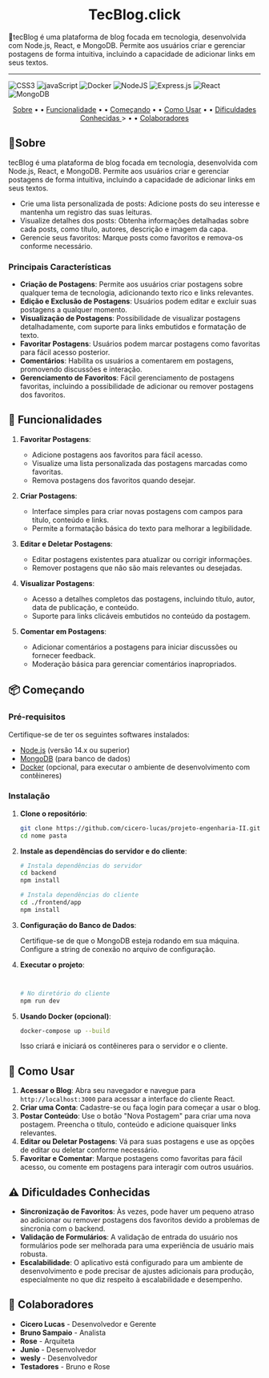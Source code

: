 [CSS3]: https://img.shields.io/badge/css3-%231572B6.svg?style=for-the-badge&logo=css3&logoColor=white
[JavaScript]: https://img.shields.io/badge/javascript-%23323330.svg?style=for-the-badge&logo=javascript&logoColor=%23F7DF1E
[HTML5]: https://img.shields.io/badge/html5-%23E34F26.svg?style=for-the-badge&logo=html5&logoColor=white
[Docker]:https://img.shields.io/badge/docker-%230db7ed.svg?style=for-the-badge&logo=docker&logoColor=white
[NodeJS]:https://img.shields.io/badge/node.js-6DA55F?style=for-the-badge&logo=node.js&logoColor=white
[Express.js]:https://img.shields.io/badge/express.js-%23404d59.svg?style=for-the-badge&logo=express&logoColor=%2361DAFB
[React]:https://img.shields.io/badge/react-%2320232a.svg?style=for-the-badge&logo=react&logoColor=%2361DAFB
[MongoDB]:https://img.shields.io/badge/MongoDB-%234ea94b.svg?style=for-the-badge&logo=mongodb&logoColor=white


<h1 align="center">TecBlog.click </h1>



<p> 📌tecBlog é uma plataforma de blog focada em tecnologia, desenvolvida com Node.js, React, e MongoDB. Permite aos usuários criar e gerenciar postagens de forma intuitiva, incluindo a capacidade de adicionar links em seus textos. </p>
<hr>



![CSS3]
![javaScript]
![Docker]
![NodeJS]
![Express.js]
![React]
![MongoDB]

<p align="center">
 <a href="#about">Sobre</a> • • 
  <a href="#fucionalidade">Funcionalidade</a> • • 
 <a href="#inicio">Começando</a> • • 
 <a href="#usar">Como Usar</a> • • 
 <a href="#dificudade"> Dificuldades Conhecidas </a> > • • 
 <a href="#colabor"> Colaboradores </a> 
</p>

<h2 id="about">📝Sobre</h2>
tecBlog é uma plataforma de blog focada em tecnologia, desenvolvida com Node.js, React, e MongoDB. Permite aos usuários criar e gerenciar postagens de forma intuitiva, incluindo a capacidade de adicionar links em seus textos.
<ul>
<li>Crie uma lista personalizada de posts: Adicione posts do seu interesse e mantenha um registro das suas leituras.</li>
<li> Visualize detalhes dos posts: Obtenha informações detalhadas sobre cada posts, como título, autores, descrição e imagem da capa. </li>
<li>Gerencie seus favoritos: Marque posts como favoritos e remova-os conforme necessário. </li>
</ul>
<p>

### Principais Características

- **Criação de Postagens**: Permite aos usuários criar postagens sobre qualquer tema de tecnologia, adicionando texto rico e links relevantes.
- **Edição e Exclusão de Postagens**: Usuários podem editar e excluir suas postagens a qualquer momento.
- **Visualização de Postagens**: Possibilidade de visualizar postagens detalhadamente, com suporte para links embutidos e formatação de texto.
- **Favoritar Postagens**: Usuários podem marcar postagens como favoritas para fácil acesso posterior.
- **Comentários**: Habilita os usuários a comentarem em postagens, promovendo discussões e interação.
- **Gerenciamento de Favoritos**: Fácil gerenciamento de postagens favoritas, incluindo a possibilidade de adicionar ou remover postagens dos favoritos.

## 🚀 Funcionalidades <a name="funcionalidades"></a>

1. **Favoritar Postagens**: 
   - Adicione postagens aos favoritos para fácil acesso.
   - Visualize uma lista personalizada das postagens marcadas como favoritas.
   - Remova postagens dos favoritos quando desejar.

2. **Criar Postagens**: 
   - Interface simples para criar novas postagens com campos para título, conteúdo e links.
   - Permite a formatação básica do texto para melhorar a legibilidade.

3. **Editar e Deletar Postagens**: 
   - Editar postagens existentes para atualizar ou corrigir informações.
   - Remover postagens que não são mais relevantes ou desejadas.

4. **Visualizar Postagens**: 
   - Acesso a detalhes completos das postagens, incluindo título, autor, data de publicação, e conteúdo.
   - Suporte para links clicáveis embutidos no conteúdo da postagem.

5. **Comentar em Postagens**: 
   - Adicionar comentários a postagens para iniciar discussões ou fornecer feedback.
   - Moderação básica para gerenciar comentários inapropriados.

## 📦 Começando <a name="comecando"></a>

### Pré-requisitos

Certifique-se de ter os seguintes softwares instalados:

- [Node.js](https://nodejs.org/) (versão 14.x ou superior)
- [MongoDB](https://www.mongodb.com/) (para banco de dados)
- [Docker](https://www.docker.com/) (opcional, para executar o ambiente de desenvolvimento com contêineres)

### Instalação

1. **Clone o repositório**:

   ```bash
   git clone https://github.com/cicero-lucas/projeto-engenharia-II.git
   cd nome pasta
   ```

2. **Instale as dependências do servidor e do cliente**:

   ```bash
   # Instala dependências do servidor
   cd backend
   npm install

   # Instala dependências do cliente
   cd ./frontend/app
   npm install
   ```

3. **Configuração do Banco de Dados**:

   Certifique-se de que o MongoDB esteja rodando em sua máquina. Configure a string de conexão no arquivo de configuração.

4. **Executar o projeto**:

   ```bash


   # No diretório do cliente
   npm run dev
   ```

5. **Usando Docker (opcional)**:

   ```bash
   docker-compose up --build
   ```

   Isso criará e iniciará os contêineres para o servidor e o cliente.

## 📖 Como Usar <a name="como-usar"></a>

1. **Acessar o Blog**: Abra seu navegador e navegue para `http://localhost:3000` para acessar a interface do cliente React.
2. **Criar uma Conta**: Cadastre-se ou faça login para começar a usar o blog.
3. **Postar Conteúdo**: Use o botão "Nova Postagem" para criar uma nova postagem. Preencha o título, conteúdo e adicione quaisquer links relevantes.
4. **Editar ou Deletar Postagens**: Vá para suas postagens e use as opções de editar ou deletar conforme necessário.
5. **Favoritar e Comentar**: Marque postagens como favoritas para fácil acesso, ou comente em postagens para interagir com outros usuários.

## ⚠️ Dificuldades Conhecidas <a name="dificuldades-conhecidas"></a>

- **Sincronização de Favoritos**: Às vezes, pode haver um pequeno atraso ao adicionar ou remover postagens dos favoritos devido a problemas de sincronia com o backend.
- **Validação de Formulários**: A validação de entrada do usuário nos formulários pode ser melhorada para uma experiência de usuário mais robusta.
- **Escalabilidade**: O aplicativo está configurado para um ambiente de desenvolvimento e pode precisar de ajustes adicionais para produção, especialmente no que diz respeito à escalabilidade e desempenho.

## 🤝 Colaboradores <a name="colaboradores"></a>

- **Cicero Lucas** - Desenvolvedor e Gerente
- **Bruno Sampaio** - Analista
- **Rose** - Arquiteta
- **Junio** - Desenvolvedor
- **wesly** - Desenvolvedor
- **Testadores** - Bruno e Rose

